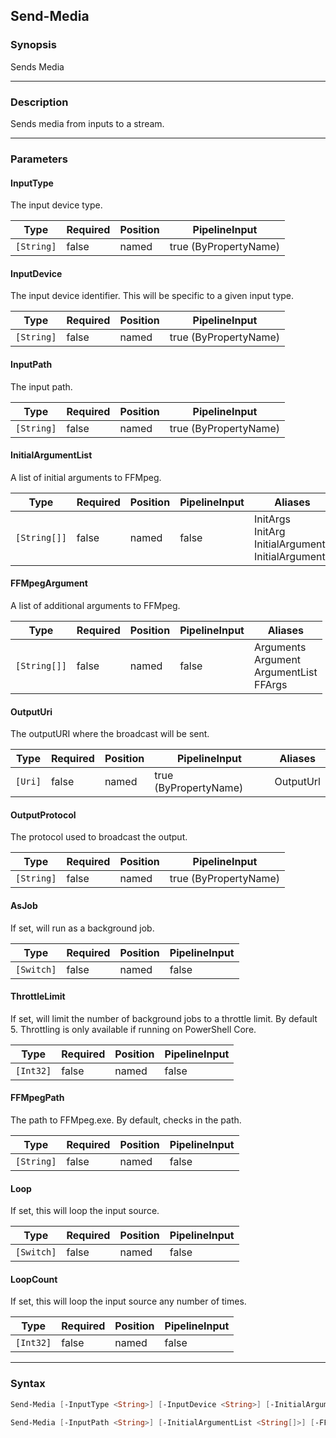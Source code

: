 Send-Media
----------




### Synopsis
Sends Media



---


### Description

Sends media from inputs to a stream.



---


### Parameters
#### **InputType**

The input device type.






|Type      |Required|Position|PipelineInput        |
|----------|--------|--------|---------------------|
|`[String]`|false   |named   |true (ByPropertyName)|



#### **InputDevice**

The input device identifier.  This will be specific to a given input type.






|Type      |Required|Position|PipelineInput        |
|----------|--------|--------|---------------------|
|`[String]`|false   |named   |true (ByPropertyName)|



#### **InputPath**

The input path.






|Type      |Required|Position|PipelineInput        |
|----------|--------|--------|---------------------|
|`[String]`|false   |named   |true (ByPropertyName)|



#### **InitialArgumentList**

A list of initial arguments to FFMpeg.






|Type        |Required|Position|PipelineInput|Aliases                                                      |
|------------|--------|--------|-------------|-------------------------------------------------------------|
|`[String[]]`|false   |named   |false        |InitArgs<br/>InitArg<br/>InitialArguments<br/>InitialArgument|



#### **FFMpegArgument**

A list of additional arguments to FFMpeg.






|Type        |Required|Position|PipelineInput|Aliases                                           |
|------------|--------|--------|-------------|--------------------------------------------------|
|`[String[]]`|false   |named   |false        |Arguments<br/>Argument<br/>ArgumentList<br/>FFArgs|



#### **OutputUri**

The outputURI where the broadcast will be sent.






|Type   |Required|Position|PipelineInput        |Aliases  |
|-------|--------|--------|---------------------|---------|
|`[Uri]`|false   |named   |true (ByPropertyName)|OutputUrl|



#### **OutputProtocol**

The protocol used to broadcast the output.






|Type      |Required|Position|PipelineInput        |
|----------|--------|--------|---------------------|
|`[String]`|false   |named   |true (ByPropertyName)|



#### **AsJob**

If set, will run as a background job.






|Type      |Required|Position|PipelineInput|
|----------|--------|--------|-------------|
|`[Switch]`|false   |named   |false        |



#### **ThrottleLimit**

If set, will limit the number of background jobs to a throttle limit.
By default 5.
Throttling is only available if running on PowerShell Core.






|Type     |Required|Position|PipelineInput|
|---------|--------|--------|-------------|
|`[Int32]`|false   |named   |false        |



#### **FFMpegPath**

The path to FFMpeg.exe.  By default, checks in the path.






|Type      |Required|Position|PipelineInput|
|----------|--------|--------|-------------|
|`[String]`|false   |named   |false        |



#### **Loop**

If set, this will loop the input source.






|Type      |Required|Position|PipelineInput|
|----------|--------|--------|-------------|
|`[Switch]`|false   |named   |false        |



#### **LoopCount**

If set, this will loop the input source any number of times.






|Type     |Required|Position|PipelineInput|
|---------|--------|--------|-------------|
|`[Int32]`|false   |named   |false        |





---


### Syntax
```PowerShell
Send-Media [-InputType <String>] [-InputDevice <String>] [-InitialArgumentList <String[]>] [-FFMpegArgument <String[]>] [-OutputUri <Uri>] [-OutputProtocol <String>] [-AsJob] [-ThrottleLimit <Int32>] [-FFMpegPath <String>] [-Loop] [-LoopCount <Int32>] [<CommonParameters>]
```
```PowerShell
Send-Media [-InputPath <String>] [-InitialArgumentList <String[]>] [-FFMpegArgument <String[]>] [-OutputUri <Uri>] [-OutputProtocol <String>] [-AsJob] [-ThrottleLimit <Int32>] [-FFMpegPath <String>] [-Loop] [-LoopCount <Int32>] [<CommonParameters>]
```
